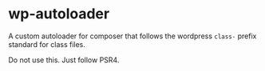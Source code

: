 # wp-autoloader
A custom  autoloader for composer that follows the wordpress `class-` prefix standard for class files.

Do not use this. Just follow PSR4.
